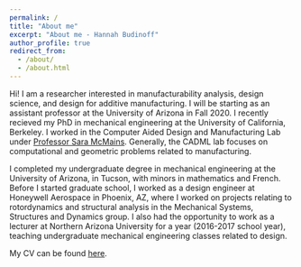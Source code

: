 ```yaml
---
permalink: /
title: "About me"
excerpt: "About me - Hannah Budinoff"
author_profile: true
redirect_from: 
  - /about/
  - /about.html
---
```



Hi! I am a researcher interested in manufacturability analysis, design science, and design for additive manufacturing. I will be starting as an assistant professor at the University of Arizona in Fall 2020. I recently recieved my PhD in mechanical engineering at the University of California, Berkeley. I worked in the Computer Aided Design and Manufacturing Lab under [Professor Sara McMains](http://www.me.berkeley.edu/people/faculty/sara-mcmains). Generally, the CADML lab focuses on computational and geometric problems related to manufacturing.

I completed my undergraduate degree in mechanical engineering at the University of Arizona, in Tucson, with minors in mathematics and French. Before I started graduate school, I worked as a design engineer at Honeywell Aerospace in Phoenix, AZ, where I worked on projects relating to rotordynamics and structural analysis in the Mechanical Systems, Structures and Dynamics group. I also had the opportunity to work as a lecturer at Northern Arizona University for a year (2016-2017 school year), teaching undergraduate mechanical engineering classes related to design. 

My CV can be found [here](https://hannahbudinoff.com/cv/).
